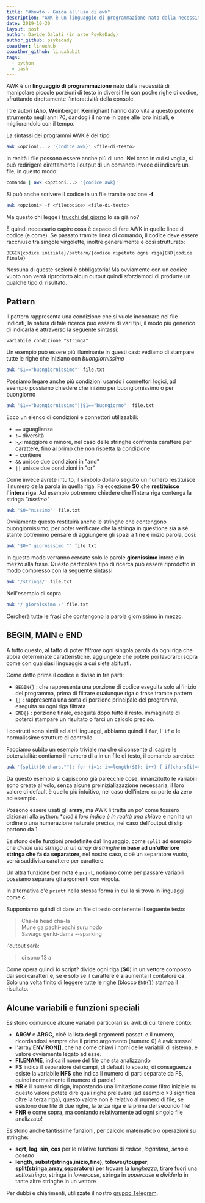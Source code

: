 ```yaml
---
title: "#howto - Guida all'uso di awk"
description: "AWK è un linguaggio di programmazione nato dalla necessità di manipolare piccole porzioni di testo in diversi file con poche righe di codice.."
date: 2019-10-30
layout: post
author: Davide Galati (in arte PsykeDady)
author_github: psykedady
coauthor: linuxhub
coauthor_github: linuxhubit
tags:
  - python 
  - bash
---
```

AWK è un **linguaggio di programmazione** nato dalla necessità di manipolare piccole porzioni di testo in diversi file con poche righe di codice, sfruttando direttamente l'interattività della console. 

I tre autori (**A**ho, **W**einberger, **K**ernighan) hanno dato vita a questo potente strumento negli anni 70, dandogli il nome in base alle loro iniziali, e migliorandolo con il tempo.

La sintassi dei programmi AWK è del tipo:

```bash
awk <opzioni...> '{codice awk}' <file-di-testo>
```

In realtà i file possono essere anche più di uno. Nel caso in cui si voglia, si può redirigere direttamente l'output di un comando invece di indicare un file, in questo modo:

```bash
comando | awk <opzioni...> '{codice awk}'
```

Si può anche scrivere il codice in un file tramite opzione **-f**

```bash
awk <opzioni> -f <filecodice> <file-di-testo>
```

Ma questo chi legge i [trucchi del giorno](https://t.me/linuxpeople_feed/661) lo sa già no?

È quindi necessario capire cosa è capace di fare AWK in quelle linee di codice (e come). Se passato tramite linea di comando, il codice deve essere racchiuso tra singole virgolette, inoltre generalmente è così strutturato:

```pseudocode
BEGIN{codice iniziale}/pattern/{codice ripetuto ogni riga}END{codice finale} 
```

Nessuna di queste sezioni è obbligatoria! Ma ovviamente con un codice vuoto non verrà riprodotto alcun output quindi sforziamoci di produrre un qualche tipo di risultato. 

## Pattern

Il pattern rappresenta una condizione che si vuole incontrare nei file indicati, la natura di tale ricerca può essere di vari tipi, il modo più generico di indicarla è attraverso la seguente sintassi:

`variabile condizione "stringa"`

Un esempio può essere più illuminante in questi casi: vediamo di stampare tutte le righe che iniziano con _buongiornissimo_

```bash
awk '$1=="buongiornissimo"' file.txt
```

Possiamo legare anche più condizioni usando i connettori logici, ad esempio possiamo chiedere che inizino per buongiornissimo o per buongiorno

```bash
awk '$1=="buongiornissimo"||$1=="buongiorno"' file.txt 
```

Ecco un elenco di condizioni e connettori utilizzabili:

*   `==` uguaglianza
*   `!=` diversità
*   `>`,`<` maggiore o minore, nel caso delle stringhe confronta carattere per carattere, fino al primo che non rispetta la condizione
*   `~` contiene
*   `&&` unisce due condizioni in "and"
*   `||` unisce due condizioni in "or"

Come invece avrete intuito, il simbolo dollaro seguito un numero restituisce il numero della parola in quella riga. Fa eccezione **$0** che **restituisce l'intera riga**. Ad esempio potremmo chiedere che l'intera riga contenga la stringa _"nissimo"_

```bash
awk '$0~"nissimo"' file.txt
```

Ovviamente questo restituirà anche le stringhe che contengono buongiornissimo, per poter verificare che la stringa in questione sia a sé stante potremmo pensare di aggiungere gli spazi a fine e inizio parola, così:

```bash
awk '$0~" giornissimo "' file.txt
```

In questo modo verranno cercate solo le parole **giornissimo** intere e in mezzo alla frase. Questo particolare tipo di ricerca può essere riprodotto in modo compresso con la seguente sintassi:

```bash
awk '/stringa/' file.txt 
```

Nell'esempio di sopra

```bash
awk '/ giornissimo /' file.txt 
```

Cercherà tutte le frasi che contengono la parola giornissimo in mezzo.

## BEGIN, MAIN e END

A tutto questo, al fatto di poter _filtrare_ ogni singola parola da ogni riga che abbia determinate caratteristiche, aggiungete che potete poi lavorarci sopra come con qualsiasi linguaggio a cui siete abituati.

Come detto prima il codice è diviso in tre parti:

*   `BEGIN{}` : che rappresenta una porzione di codice eseguita solo all'inizio del programma, prima di filtrare qualunque riga o frase tramite pattern
*   `{}` : rappresenta una sorta di porzione principale del programma, eseguita su ogni riga filtrata
*   `END{}` : porzione finale, eseguita dopo tutto il resto. immaginate di poterci stampare un risultato o farci un calcolo preciso.

I costrutti sono simili ad altri linguaggi, abbiamo quindi il `for`, l' `if` e le normalissime strutture di controllo. 

Facciamo subito un esempio triviale ma che ci consente di capire le potenzialità: contiamo il numero di a in un file di testo, il comando sarebbe:

```bash
awk '{split($0,chars,""); for (i=1; i<=length($0); i++) { if(chars[i]=="a"){ ca++;}}} END { print ("ci sono",ca,"a");} ' file_di_testo.txt
```

Da questo esempio si capiscono già parecchie cose, innanzitutto le variabili sono create al volo, senza alcune preinizializzazione necessaria, il loro valore di default è quello più intuitivo, nel caso dell'intero `ca` parte da zero ad esempio.

Possono essere usati gli **array**, ma AWK li tratta un po' come fossero dizionari alla python: **cioè il loro indice è in realtà una chiave* e non ha un ordine o una numerazione naturale precisa, nel caso dell'output di slip partono da 1.

Esistono delle funzioni predefinite dal linguaggio, come `split` ad esempio che *divide una stringa in un array di stringhe* **in base ad un'ulteriore stringa che fa da separatore**,  nel nostro caso, cioè un separatore vuoto, verrà suddivisa carattere per carattere. 

Un altra funzione ben nota è `print`, notiamo come per passare variabili possiamo separare gli argomenti con virgola.

In alternativa c'è  `printf` nella stessa forma in cui la si trova in linguaggi come **c**.



Supponiamo quindi di dare un file di testo contenente il seguente testo:

> Cha-la head cha-la  
> Mune ga pachi-pachi suru hodo  
> Sawagu genki-dama --sparking

l'output sarà:

> ci sono 13 a

Come opera quindi lo script? divide ogni riga (**$0**) in un vettore composto dai suoi caratteri e, se e solo se il carattere è **a** aumenta il contatore **ca**. Solo una volta finito di leggere tutte le righe (blocco `END{}`) stampa il risultato.

## Alcune variabili e funzioni speciali

Esistono comunque alcune variabili particolari su awk di cui tenere conto:

*   **ARGV** e **ARGC**, cioè la lista degli argomenti passati e il numero, ricordandosi sempre che il primo argomento (numero 0) è awk stesso!
*   l'array **ENVIRON&#91;&#93;**, che ha come chiavi i nomi delle variabili di sistema, e valore ovviamente legato ad esse.
*   **FILENAME**, indica il nome del file che sta analizzando
*   **FS** indica il separatore dei campi, di default lo spazio, di conseguenza esiste la variabile **NFS** che indica il numero di parti separate da FS, quindi normalmente il numero di parole!
*   **NR** è il numero di riga, impostando una limitazione come filtro iniziale su questo valore potete dire quali righe prelevare (ad esempio >3 significa oltre la terza riga), questo valore non è relativo al numero di file, se esistono due file di due righe, la terza riga è la prima del secondo file!
*   **FNR** è come sopra, ma contando relativamente ad ogni singolo file analizzato!

Esistono anche tantissime funzioni, per calcolo matematico o operazioni su stringhe:

*   **sqrt**, **log**. **sin**, **cos** per le relative funzioni di _radice_, _logaritmo_, _seno_ e _coseno_
*   **length**, **substr(stringa,inizio,fine)**, **tolower/toupper**, **split(stringa,array,separatore)** per trovare la _lunghezza_, tirare fuori una _sottostringa_, stringa in _lowercase_, stringa in _uppercase_ e _dividerla_ in tante altre stringhe in un vettore



Per dubbi e chiarimenti, utilizzate il nostro [gruppo Telegram](https://t.me/linuxpeople).